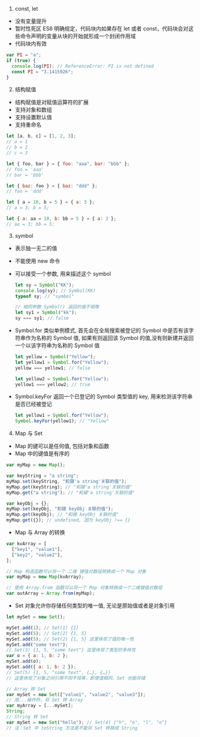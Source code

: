 1. const, let

- 没有变量提升
- 暂时性死区
  ES6 明确规定，代码块内如果存在 let 或者 const，代码块会对这些命令声明的变量从块的开始就形成一个封闭作用域
- 代码块内有效

```js
var PI = "a";
if (true) {
  console.log(PI); // ReferenceError: PI is not defined
  const PI = "3.1415926";
}
```

2. 结构赋值

- 结构赋值是对赋值运算符的扩展
- 支持对象和数组
- 支持设置默认值
- 支持重命名

```js
let [a, b, c] = [1, 2, 3];
// a = 1
// b = 2
// c = 3

let { foo, bar } = { foo: "aaa", bar: "bbb" };
// foo = 'aaa'
// bar = 'bbb'

let { baz: foo } = { baz: "ddd" };
// foo = 'ddd'

let { a = 10, b = 5 } = { a: 3 };
// a = 3; b = 5;

let { a: aa = 10, b: bb = 5 } = { a: 3 };
// aa = 3; bb = 5;
```

3. symbol

- 表示独一无二的值
- 不能使用 new 命令
- 可以接受一个参数, 用来描述这个 symbol

  ```js
  let sy = Symbol("KK");
  console.log(sy); // Symbol(KK)
  typeof sy; // "symbol"

  // 相同参数 Symbol() 返回的值不相等
  let sy1 = Symbol("kk");
  sy === sy1; // false
  ```

- Symbol.for
  类似单例模式, 首先会在全局搜索被登记的 Symbol 中是否有该字符串作为名称的 Symbol 值, 如果有则返回该 Symbol 的值,没有则新建并返回一个以该字符串为名称的 Symbol 值

  ```js
  let yellow = Symbol("Yellow");
  let yellow1 = Symbol.for("Yellow");
  yellow === yellow1; // false

  let yellow2 = Symbol.for("Yellow");
  yellow1 === yellow2; // true
  ```

- Symbol.keyFor
  返回一个已登记的 Symbol 类型值的 key, 用来检测该字符串是否已经被登记

  ```js
  let yellow1 = Symbol.for("Yellow");
  Symbol.keyFor(yellow1); // "Yellow"
  ```

4. Map 与 Set

- Map 的键可以是任何值, 包括对象和函数
- Map 中的键值是有序的

```js
var myMap = new Map();

var keyString = "a string";
myMap.set(keyString, "和键'a string'关联的值");
myMap.get(keyString); // "和键'a string'关联的值"
myMap.get("a string"); // "和键'a string'关联的值"

var keyObj = {};
myMap.set(keyObj, "和键 keyObj 关联的值");
myMap.get(keyObj); // "和键 keyObj 关联的值"
myMap.get({}); // undefined, 因为 keyObj !== {}
```

- Map 与 Array 的转换

```js
var kvArray = [
  ["key1", "value1"],
  ["key2", "value2"],
];

// Map 构造函数可以将一个 二维 键值对数组转换成一个 Map 对象
var myMap = new Map(kvArray);

// 使用 Array.from 函数可以将一个 Map 对象转换成一个二维键值对数组
var outArray = Array.from(myMap);
```

- Set 对象允许你存储任何类型的唯一值, 无论是原始值或者是对象引用

```js
let mySet = new Set();

mySet.add(1); // Set(1) {1}
mySet.add(5); // Set(2) {1, 5}
mySet.add(5); // Set(2) {1, 5} 这里体现了值的唯一性
mySet.add("some text");
// Set(3) {1, 5, "some text"} 这里体现了类型的多样性
var o = { a: 1, b: 2 };
mySet.add(o);
mySet.add({ a: 1, b: 2 });
// Set(5) {1, 5, "some text", {…}, {…}}
// 这里体现了对象之间引用不同不恒等，即使值相同，Set 也能存储
```

```js
// Array 转 Set
var mySet = new Set(["value1", "value2", "value3"]);
// 用...操作符，将 Set 转 Array
var myArray = [...mySet];
String;
// String 转 Set
var mySet = new Set("hello"); // Set(4) {"h", "e", "l", "o"}
// 注：Set 中 toString 方法是不能将 Set 转换成 String
```
